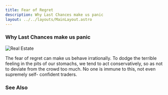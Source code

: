 ```yaml
---
title: Fear of Regret
description: Why Last Chances make us panic
layout: ../../layouts/MainLayout.astro
---
```


### Why Last Chances make us panic

![Real Estate](/images/real-estate.jpg)


The fear of regret can make us behave irrationally. 
To dodge the terrible feeling in the pits of our stomachs, we tend to act conservatively, 
so as not to deviate from the crowd too much. 
No one is immune to this, not even supremely self- confident traders.


### See Also

